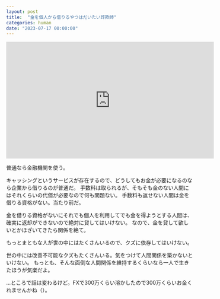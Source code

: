 ```yaml
---
layout: post
title:  "金を個人から借りるやつはだいたい詐欺師"
categories: human
date: "2023-07-17 00:00:00"
---
```


<div class="google">
<iframe width="560" height="315" src="https://www.youtube.com/embed/690VYcs7o78" title="YouTube video player" frameborder="0" allow="accelerometer; autoplay; clipboard-write; encrypted-media; gyroscope; picture-in-picture; web-share" allowfullscreen></iframe>
</div>

普通なら金融機関を使う。

キャッシングというサービスが存在するので、どうしてもお金が必要になるのなら企業から借りるのが普通だ。
手数料は取られるが、そもそも金のない人間にはそれくらいの代償が必要なので何も問題ない。
手数料も返せない人間は金を借りる資格がない。当たり前だ。

金を借りる資格がないにそれでも個人を利用してでも金を得ようとする人間は、
確実に返却ができないので絶対に貸してはいけない。
なので、金を貸して欲しいとかほざいてきたら関係を絶て。

もっとまともな人が世の中にはたくさんいるので、クズに依存してはいけない。

世の中には改善不可能なクズもたくさんいる。気をつけて人間関係を築かないといけない。
もっとも、そんな面倒な人間関係を維持するくらいなら一人で生きたほうが気楽だよ。

...ところで話は変わるけど。FXで300万くらい溶かしたので300万くらいお金くれませんかね（）。

